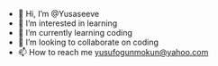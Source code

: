 - 👋 Hi, I’m @Yusaseeve
- 👀 I’m interested in learning
- 🌱 I’m currently learning coding
- 💞️ I’m looking to collaborate on coding
- 📫 How to reach me yusufogunmokun@yahoo.com


